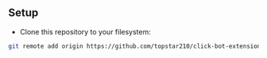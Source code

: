 ## Setup
- Clone this repository to your filesystem:
```bash
git remote add origin https://github.com/topstar210/click-bot-extension.git
```
